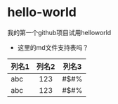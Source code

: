 # hello-world
我的第一个github项目试用helloworld
* 这里的md文件支持表吗？

|列名1|列名2|列名3|
|---|:---:|---|
|abc|123|#$#%|
|abc|123|#$#%|
